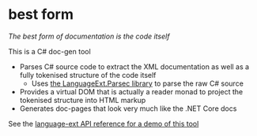 # best form

_The best form of documentation is the code itself_

This is a C# doc-gen tool

* Parses C# source code to extract the XML documentation as well as a fully tokenised structure of the code itself
  * Uses [the LanguageExt.Parsec library](https://louthy.github.io/language-ext/LanguageExt.Parsec/LanguageExt.Parsec/index.htm) to parse the raw C# source
* Provides a virtual DOM that is actually a reader monad to project the tokenised structure into HTML markup
* Generates doc-pages that look very much like the .NET Core docs

See the [language-ext API reference for a demo of this tool](https://louthy.github.io/language-ext/LanguageExt.Core/index.htm)
